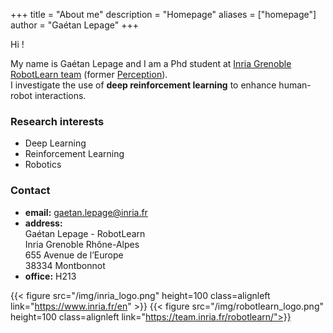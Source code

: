 +++
title = "About me"
description = "Homepage"
aliases = ["homepage"]
author = "Gaétan Lepage"
+++

Hi !

My name is Gaétan Lepage and I am a Phd student at
[Inria Grenoble](https://www.inria.fr/en/centre-inria-grenoble-rhone-alpes)
[RobotLearn team](https://team.inria.fr/robotlearn/)
(former [Perception](https://team.inria.fr/perception/)).\
I investigate the use of **deep reinforcement learning** to enhance human-robot interactions.

### Research interests

* Deep Learning
* Reinforcement Learning
* Robotics

<!-- ### Hobbies -->
<!---->
<!-- In my free time, [I practice rock climbing](./climbing). -->
<!---->
<!-- I also [contribute to open source projects](./software) in the [Nix](https://nixos.org/) ecosystem. -->

### Contact

* **email:** [gaetan.lepage@inria.fr](mailto:gaetan.lepage@inria.fr)
* **address:**\
    Gaétan Lepage - RobotLearn\
    Inria Grenoble Rhône-Alpes\
    655 Avenue de l’Europe\
    38334 Montbonnot
* **office:** H213

{{< figure src="/img/inria_logo.png" height=100 class=alignleft link="https://www.inria.fr/en" >}}
{{< figure src="/img/robotlearn_logo.png" height=100 class=alignleft link="https://team.inria.fr/robotlearn/">}}
